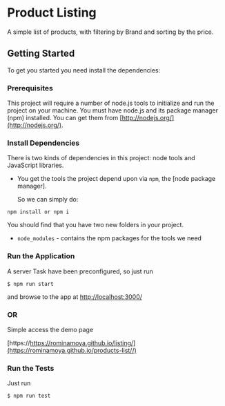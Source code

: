Product Listing
===================

 A simple list of products, with filtering by Brand and sorting by the price.

## Getting Started

To get you started you need install the dependencies:

### Prerequisites


This project will require a number of node.js tools to initialize and run the project on your machine. You must have node.js and its package manager (npm) installed.  You can get them from [http://nodejs.org/](http://nodejs.org/).

### Install Dependencies

There is two kinds of dependencies in this project: node tools and JavaScript libraries.

* You get the tools the project depend upon via `npm`, the [node package manager].

  So we can simply do:

```
npm install or npm i
```
 You should find that you have two new folders in your project.

* `node_modules` - contains the npm packages for the tools we need


### Run the Application

A server Task have been preconfigured, so just run

```
$ npm run start
```
and  browse to the app at [http://localhost:3000/](http://localhost:3000/)

### OR

Simple access the demo page

[https://https://rominamoya.github.io/listing/](https://rominamoya.github.io/products-list//)

### Run the Tests

Just run

```
$ npm run test
```
